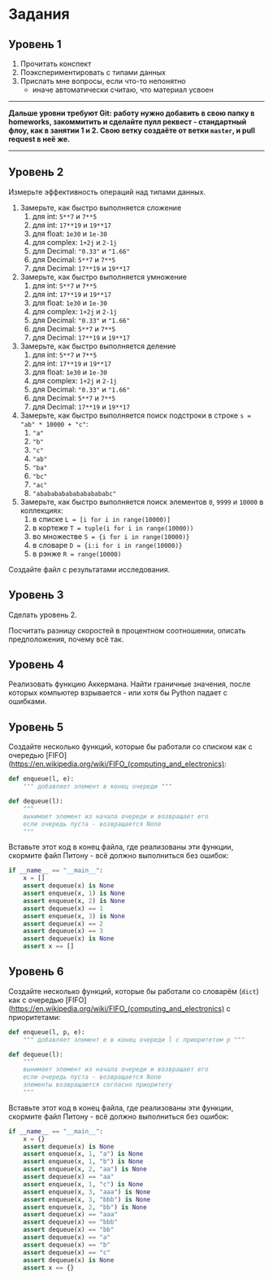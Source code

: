 # Задания

## Уровень 1

1. Прочитать конспект
1. Поэкспериментировать с типами данных
1. Прислать мне вопросы, если что-то непонятно
    - иначе автоматически считаю, что материал усвоен

---

**Дальше уровни требуют Git: работу нужно добавить в свою папку в homeworks,
закоммитить и сделайте пулл реквест - стандартный флоу,
как в занятии 1 и 2.
Свою ветку создаёте от ветки `master`,
и pull request в неё же.**

---

## Уровень 2

Измерьте эффективность операций над типами данных.
1. Замерьте, как быстро выполняется сложение
    1. для int: `5**7` и `7**5`
    1. для int: `17**19` и `19**17`
    1. для float: `1e30` и `1e-30`
    1. для complex: `1+2j` и `2-1j`
    1. для Decimal: `"0.33"` и `"1.66"`
    1. для Decimal: `5**7` и `7**5`
    1. для Decimal: `17**19` и `19**17`
1. Замерьте, как быстро выполняется умножение
    1. для int: `5**7` и `7**5`
    1. для int: `17**19` и `19**17`
    1. для float: `1e30` и `1e-30`
    1. для complex: `1+2j` и `2-1j`
    1. для Decimal: `"0.33"` и `"1.66"`
    1. для Decimal: `5**7` и `7**5`
    1. для Decimal: `17**19` и `19**17`
1. Замерьте, как быстро выполняется деление
    1. для int: `5**7` и `7**5`
    1. для int: `17**19` и `19**17`
    1. для float: `1e30` и `1e-30`
    1. для complex: `1+2j` и `2-1j`
    1. для Decimal: `"0.33"` и `"1.66"`
    1. для Decimal: `5**7` и `7**5`
    1. для Decimal: `17**19` и `19**17`
1. Замерьте, как быстро выполняется поиск подстроки в строке `s = "ab" * 10000 + "c"`:
    1. `"a"`
    1. `"b"`
    1. `"c"`
    1. `"ab"`
    1. `"ba"`
    1. `"bc"`
    1. `"ac"`
    1. `"ababababababababababc"`
1. Замерьте, как быстро выполняется поиск
    элементов `0`, `9999` и `10000` в коллекциях:
    1. в списке `L = [i for i in range(10000)]`
    1. в кортеже `T = tuple(i for i in range(10000))`
    1. во множестве `S = {i for i in range(10000)}`
    1. в словаре `D = {i:i for i in range(10000)}`
    1. в рэнже `R = range(10000)`

Создайте файл с результатами исследования.

## Уровень 3

Сделать уровень 2.

Посчитать разницу скоростей в процентном соотношении,
описать предположения, почему всё так.

## Уровень 4

Реализовать функцию Аккермана.
Найти граничные значения,
после которых компьютер взрывается -
или хотя бы Python падает с ошибками.

## Уровень 5

Создайте несколько функций, которые бы работали со списком как с очередью [FIFO](https://en.wikipedia.org/wiki/FIFO_(computing_and_electronics):

```python
def enqueue(l, e):
    """ добавляет элемент в конец очереди """

def dequeue(l):
    """
    вынимает элемент из начала очереди и возвращает его
    если очередь пуста - возвращается None
    """
```

Вставьте этот код в конец файла, где реализованы эти функции,
скормите файл Питону - всё должно выполниться без ошибок:

```python
if __name__ == "__main__":
    x = []
    assert dequeue(x) is None
    assert enqueue(x, 1) is None
    assert enqueue(x, 2) is None
    assert dequeue(x) == 1
    assert enqueue(x, 3) is None
    assert dequeue(x) == 2
    assert dequeue(x) == 3
    assert dequeue(x) is None
    assert x == []
```

## Уровень 6

Создайте несколько функций, которые бы работали со словарём (`dict`) как с очередью [FIFO](https://en.wikipedia.org/wiki/FIFO_(computing_and_electronics) с приоритетами:

```python
def enqueue(l, p, e):
    """ добавляет элемент e в конец очереди l с приоритетом p """

def dequeue(l):
    """
    вынимает элемент из начала очереди и возвращает его
    если очередь пуста - возвращается None
    элементы возвращаются согласно приоритету
    """
```

Вставьте этот код в конец файла, где реализованы эти функции,
скормите файл Питону - всё должно выполниться без ошибок:

```python
if __name__ == "__main__":
    x = {}
    assert dequeue(x) is None
    assert enqueue(x, 1, "a") is None
    assert enqueue(x, 1, "b") is None
    assert enqueue(x, 2, "aa") is None
    assert dequeue(x) == "aa"
    assert enqueue(x, 1, "c") is None
    assert enqueue(x, 3, "aaa") is None
    assert enqueue(x, 3, "bbb") is None
    assert enqueue(x, 2, "bb") is None
    assert dequeue(x) == "aaa"
    assert dequeue(x) == "bbb"
    assert dequeue(x) == "bb"
    assert dequeue(x) == "a"
    assert dequeue(x) == "b"
    assert dequeue(x) == "c"
    assert dequeue(x) is None
    assert x == {}
```
